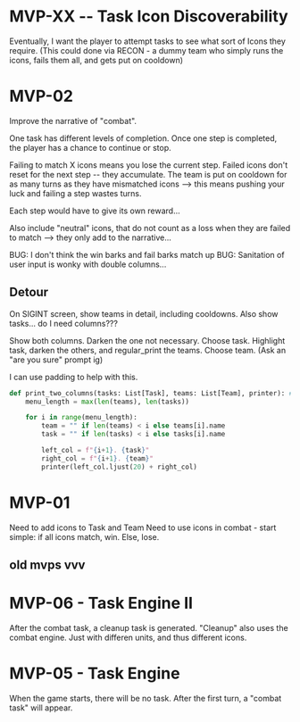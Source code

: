 # MVP-XX -- Task Icon Discoverability
Eventually, I want the player to attempt tasks to see what sort of Icons they require.
(This could done via RECON - a dummy team who simply runs the icons, fails them all, and gets put on cooldown)

# MVP-02
Improve the narrative of "combat".

One task has different levels of completion.
Once one step is completed, the player has a chance to continue or stop.

Failing to match X icons means you lose the current step.
Failed icons don't reset for the next step -- they accumulate.
The team is put on cooldown for as many turns as they have mismatched icons
--> this means pushing your luck and failing a step wastes turns.

Each step would have to give its own reward... 

Also include "neutral" icons, that do not count as a loss when they are failed to match --> they only add to the narrative... 

BUG: I don't think the win barks and fail barks match up
BUG: Sanitation of user input is wonky with double columns... 

## Detour
On SIGINT screen, show teams in detail, including cooldowns. 
Also show tasks...  do I need columns???

Show both columns. Darken the one not necessary. 
Choose task.
Highlight task, darken the others, and regular_print the teams. 
Choose team.
(Ask an "are you sure" prompt ig)

I can use padding to help with this.

```py
def print_two_columns(tasks: List[Task], teams: List[Team], printer): # what is the type of printer? 
    menu_length = max(len(teams), len(tasks))

    for i in range(menu_length):
        team = "" if len(teams) < i else teams[i].name
        task = "" if len(tasks) < i else tasks[i].name

        left_col = f"{i+1}. {task}"
        right_col = f"{i+1}. {team}"
        printer(left_col.ljust(20) + right_col)

```


# MVP-01
Need to add icons to Task and Team
Need to use icons in combat - start simple: if all icons match, win. Else, lose.

## old mvps vvv
# MVP-06 - Task Engine II
After the combat task, a cleanup task is generated.
    "Cleanup" also uses the combat engine. Just with differen units, and thus different icons.
# MVP-05 - Task Engine
When the game starts, there will be no task.
After the first turn, a "combat task" will appear.
